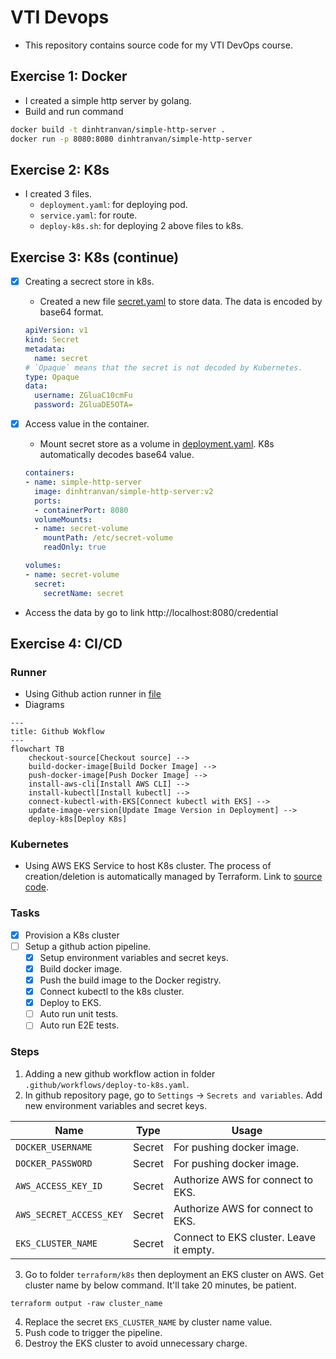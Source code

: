 # VTI Devops
- This repository contains source code for my VTI DevOps course.

## Exercise 1: Docker
- I created a simple http server by golang.
- Build and run command
```sh
docker build -t dinhtranvan/simple-http-server .
docker run -p 8080:8080 dinhtranvan/simple-http-server
```

## Exercise 2: K8s
- I created 3 files.
  + `deployment.yaml`: for deploying pod.
  + `service.yaml`: for route.
  + `deploy-k8s.sh`: for deploying 2 above files to k8s.

## Exercise 3: K8s (continue)
- [X] Creating a secrect store in k8s.
  + Created a new file [secret.yaml](k8s/secret.yaml) to store data. The data is encoded by base64 format.
  ```yaml
  apiVersion: v1
  kind: Secret
  metadata:
    name: secret
  # `Opaque` means that the secret is not decoded by Kubernetes.
  type: Opaque
  data:
    username: ZGluaC10cmFu
    password: ZGluaDE5OTA=
  ```

- [X] Access value in the container.
  + Mount secret store as a volume in [deployment.yaml](k8s/deployment.yaml). K8s automatically decodes base64 value.
  ```yaml
  containers:
  - name: simple-http-server
    image: dinhtranvan/simple-http-server:v2
    ports:
    - containerPort: 8080
    volumeMounts:
    - name: secret-volume
      mountPath: /etc/secret-volume
      readOnly: true

  volumes:
  - name: secret-volume
    secret:
      secretName: secret
  ```

- Access the data by go to link http://localhost:8080/credential

## Exercise 4: CI/CD
### Runner
- Using Github action runner in [file](.github/workflows/deploy-to-k8s.yaml)
- Diagrams
```mermaid
---
title: Github Wokflow
---
flowchart TB
    checkout-source[Checkout source] -->
    build-docker-image[Build Docker Image] -->
    push-docker-image[Push Docker Image] -->
    install-aws-cli[Install AWS CLI] -->
    install-kubectl[Install kubectl] -->
    connect-kubectl-with-EKS[Connect kubectl with EKS] -->
    update-image-version[Update Image Version in Deployment] -->
    deploy-k8s[Deploy K8s]
```

### Kubernetes
- Using AWS EKS Service to host K8s cluster. The process of creation/deletion is automatically managed by Terraform. Link to [source code](terraform/k8s).

### Tasks
- [x] Provision a K8s cluster
- [ ] Setup a github action pipeline.
  + [x] Setup environment variables and secret keys.
  + [x] Build docker image.
  + [x] Push the build image to the Docker registry.
  + [x] Connect kubectl to the k8s cluster.
  + [x] Deploy to EKS.
  + [ ] Auto run unit tests.
  + [ ] Auto run E2E tests.

### Steps
1. Adding a new github workflow action in folder `.github/workflows/deploy-to-k8s.yaml`.
2. In github repository page, go to `Settings` -> `Secrets and variables`. Add new environment variables and secret keys.

| **Name** | **Type** | **Usage** |
| -------- | -------- | --------------- |
| `DOCKER_USERNAME` | Secret | For pushing docker image. |
| `DOCKER_PASSWORD` | Secret | For pushing docker image. |
| `AWS_ACCESS_KEY_ID` | Secret | Authorize AWS for connect to EKS. |
| `AWS_SECRET_ACCESS_KEY` | Secret | Authorize AWS for connect to EKS. |
| `EKS_CLUSTER_NAME` | Secret | Connect to EKS cluster. Leave it empty. |

3. Go to folder `terraform/k8s` then deployment an EKS cluster on AWS. Get cluster name by below command. It'll take 20 minutes, be patient.
```shell
terraform output -raw cluster_name
```
4. Replace the secret `EKS_CLUSTER_NAME` by cluster name value.
5. Push code to trigger the pipeline.
6. Destroy the EKS cluster to avoid unnecessary charge.